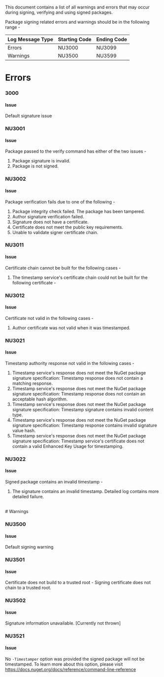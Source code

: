 This document contains a list of all warnings and errors that may occur during signing, verifying and using signed packages.

Package signing related errors and warnings should be in the following range -

| Log Message Type | Starting Code | Ending Code |
|------------------|---------------|-------------|
| Errors           | NU3000        | NU3099      |
| Warnings         | NU3500        | NU3599      |

# Errors

### 3000

#### Issue
Default signature issue


### NU3001

#### Issue
Package passed to the verify command has either of the two issues -
1. Package signature is invalid.
2. Package is not signed.


### NU3002

#### Issue
Package verification fails due to one of the following - 
1. Package integrity check failed. The package has been tampered.
2. Author signature verification failed. <Exception Text>
3. Signature does not have a certificate.
4. Certificate does not meet the public key requirements.
5. Unable to validate signer certificate chain.

### NU3011

#### Issue
Certificate chain cannot be built for the following cases - 
1. The timestamp service's certificate chain could not be built for the following certificate - <Certificate Details>


### NU3012

#### Issue
Certificate not valid in the following cases - 
1. Author certificate was not valid when it was timestamped.


### NU3021

#### Issue
Timestamp authority response not valid in the following cases - 
1. Timestamp service's response does not meet the NuGet package signature specification: Timestamp response does not contain a matching response. 
2. Timestamp service's response does not meet the NuGet package signature specification: Timestamp response does not contain an acceptable hash algorithm.
3. Timestamp service's response does not meet the NuGet package signature specification: Timestamp signature contains invalid content type.
4. Timestamp service's response does not meet the NuGet package signature specification: Timestamp response contains invalid signature value hash.
5. Timestamp service's response does not meet the NuGet package signature specification: Timestamp service's certificate does not contain a valid Enhanced Key Usage for timestamping.


### NU3022

#### Issue
Signed package contains an invalid timestamp - 
1. The signature contains an invalid timestamp. 
   Detailed log contains more detailed failure.

<br/>
# Warnings 

### NU3500

#### Issue
Default signing warning


### NU3501

#### Issue
Certificate does not build to a trusted root - 
Signing certificate does not chain to a trusted root.


### NU3502

#### Issue
Signature information unavailable. [Currently not thrown]


### NU3521

#### Issue
No `-Timestamper` option was provided the signed package will not be timestamped. To learn more about this option, please visit https://docs.nuget.org/docs/reference/command-line-reference

